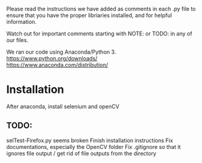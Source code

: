 Please read the instructions we have added as comments in each .py file to ensure that you have the proper libriaries installed, and for helpful information.

Watch out for important comments starting with NOTE: or TODO: in any of our files.

We ran our code using Anaconda/Python 3.
https://www.python.org/downloads/
https://www.anaconda.com/distribution/

# Installation
After anaconda, install selenium and openCV

## TODO:
selTest-Firefox.py seems broken
Finish installation instructions
Fix documentations, especially the OpenCV folder
Fix .gitignore so that it ignores file output / get rid of file outputs from the directory
